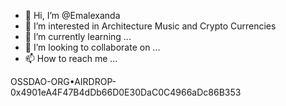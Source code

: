 - 👋 Hi, I’m @Emalexanda
- 👀 I’m interested in Architecture Music and Crypto Currencies
- 🌱 I’m currently learning ...
- 💞️ I’m looking to collaborate on ...
- 📫 How to reach me ...

OSSDAO-ORG•AIRDROP-0x4901eA4F47B4dDb66D0E30DaC0C4966aDc86B353

<!---
Emalexanda/Emalexanda is a ✨ special ✨ repository because its `README.md` (this file) appears on your GitHub profile.
You can click the Preview link to take a look at your changes.
--->
